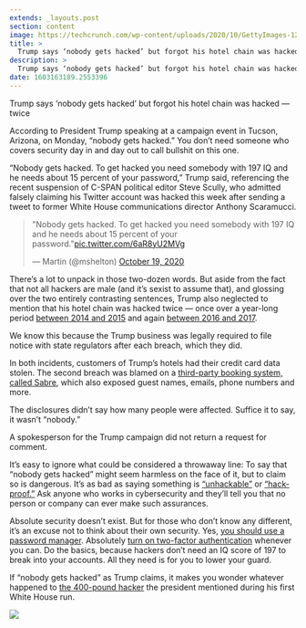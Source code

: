 ```yaml
--- 
extends: _layouts.post 
section: content 
image: https://techcrunch.com/wp-content/uploads/2020/10/GettyImages-1229173793.jpg?w=600 
title: > 
  Trump says ‘nobody gets hacked’ but forgot his hotel chain was hacked — twice – TechCrunch 
description: > 
  Trump says ‘nobody gets hacked’ but forgot his hotel chain was hacked — twiceAccording to President Trump speaking at a campaign event in Tucson, Arizona, on Monday, “nobody gets hacked.” You don’t need someone who covers security day in and day out to call bullshit on this one.“Nobody gets hacked."Nobody gets hacked.To get hacked you need somebody with 197 IQ and he needs about 15 percent of your password.If “nobody gets hacked” as Trump claims, it makes you wonder whatever happened to the 400-pound hacker the president mentioned during his first White House run. 
date: 1603163189.2553396 
--- 
```

<div><p>Trump says &#8216;nobody gets hacked&#8217; but forgot his hotel chain was hacked &#8212; twice</p><p id="speakable-summary">According to President Trump speaking at a campaign event in Tucson, Arizona, on Monday, &#8220;nobody gets hacked.&#8221; You don&#8217;t need someone who covers security day in and day out to call bullshit on this one.</p>
<p>&#8220;Nobody gets hacked. To get hacked you need somebody with 197 IQ and he needs about 15 percent of your password,&#8221; Trump said, referencing the recent suspension of C-SPAN political editor Steve Scully, who admitted falsely claiming his Twitter account was hacked this week after sending a tweet to former White House communications director Anthony Scaramucci.</p>
<blockquote class="twitter-tweet">
<p lang="en" dir="ltr">"Nobody gets hacked. To get hacked you need somebody with 197 IQ and he needs about 15 percent of your password."<a href="https://t.co/6aR8yU2MVg">pic.twitter.com/6aR8yU2MVg</a></p>
<p>&#8212; Martin (@mshelton) <a href="https://twitter.com/mshelton/status/1318303047647309824?ref_src=twsrc%5Etfw">October 19, 2020</a></p></blockquote>
<p></p><p>There&#8217;s a lot to unpack in those two-dozen words. But aside from the fact that not all hackers are male (and it&#8217;s sexist to assume that), and glossing over the two entirely contrasting sentences, Trump also neglected to mention that his hotel chain was hacked twice &#8212; once over a year-long period <a href="https://oag.ca.gov/ecrime/databreach/reports/sb24-57993">between 2014 and 2015</a> and again <a href="https://oag.ca.gov/ecrime/databreach/reports/sb24-100019">between 2016 and 2017</a>.</p>
<p>We know this because the Trump business was legally required to file notice with state regulators after each breach, which they did.</p>
<p>In both incidents, customers of Trump&#8217;s hotels had their credit card data stolen. The second breach was blamed on a <a href="https://www.sabre.com/insights/releases/sabre-update-on-cybersecurity-incident/">third-party booking system, called Sabre</a>, which also exposed guest names, emails, phone numbers and more.</p>
<p>The disclosures didn&#8217;t say how many people were affected. Suffice it to say, it wasn&#8217;t &#8220;nobody.&#8221;</p>
<p>A spokesperson for the Trump campaign did not return a request for comment.</p>
<p>It&#8217;s easy to ignore what could be considered a throwaway line: To say that &#8220;nobody gets hacked&#8221; might seem harmless on the face of it, but to claim so is dangerous. It&#8217;s as bad as saying something is <a href="https://techcrunch.com/2016/10/08/why-an-unhackable-mobile-phone-is-a-complete-marketing-myth/">&#8220;unhackable&#8221;</a> or <a href="https://techcrunch.com/2019/05/10/eyedisk-encrypted-flash-drive-unhackable/">&#8220;hack-proof.&#8221;</a> Ask anyone who works in cybersecurity and they&#8217;ll tell you that no person or company can ever make such assurances.</p>
<p>Absolute security doesn&#8217;t exist. But for those who don&#8217;t know any different, it&#8217;s an excuse not to think about their own security. Yes, <a href="https://techcrunch.com/2018/12/25/cybersecurity-101-guide-password-manager/">you should use a password manager</a>. Absolutely <a href="https://techcrunch.com/2018/12/25/cybersecurity-101-guide-two-factor/">turn on two-factor authentication</a> whenever you can. Do the basics, because hackers don&#8217;t need an IQ score of 197 to break into your accounts. All they need is for you to lower your guard.</p>
<p>If &#8220;nobody gets hacked&#8221; as Trump claims, it makes you wonder whatever happened to <a href="https://www.nytimes.com/2016/09/29/well/live/a-400-pound-hacker-trump-comment-ignites-fat-shaming-debate.html">the 400-pound hacker</a> the president mentioned during his first White House run.</p>
<p><a href="https://techcrunch.com/tag/2020-election/"><img src="https://techcrunch.com/wp-content/uploads/2019/09/us-2020-election-footer.png"></a></p>
			</div>